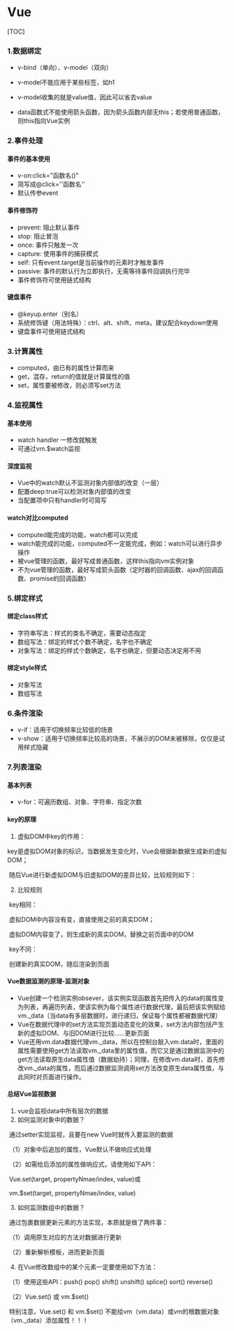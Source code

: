 # Vue

[TOC]

### 1.数据绑定

- v-bind（单向）、v-model（双向）
- v-model不能应用于某些标签，如h1
- v-model收集的就是value值，因此可以省去value

- data函数式不能使用箭头函数，因为箭头函数内部无this；若使用普通函数，则this指向Vue实例

### 2.事件处理

#### 事件的基本使用

- v-on:click="函数名()"
- 简写成@click=''函数名''
- 默认传参event

#### 事件修饰符

- prevent: 阻止默认事件
- stop: 阻止冒泡
- once: 事件只触发一次
- capture: 使用事件的捕获模式
- self: 只有event.target是当前操作的元素时才触发事件
- passive: 事件的默认行为立即执行，无需等待事件回调执行完毕
- 事件修饰符可使用链式结构

#### 键盘事件

- @keyup.enter（别名）
- 系统修饰键（用法特殊）：ctrl、alt、shift、meta，建议配合keydown使用
- 键盘事件可使用链式结构

### 3.计算属性

- computed，由已有的属性计算而来
- get，混存，return的值就是计算属性的值
- set，属性要被修改，则必须写set方法

### 4.监视属性

#### 基本使用

- watch handler 一修改就触发
- 可通过vm.$watch监视

#### 深度监视

- Vue中的watch默认不监测对象内部值的改变（一层）
- 配置deep:true可以检测对象内部值的改变
- 当配置项中只有handler时可简写

#### watch对比computed

- computed能完成的功能，watch都可以完成
- watch能完成的功能，computed不一定能完成，例如：watch可以进行异步操作
- 被vue管理的函数，最好写成普通函数，这样this指向vm实例对象
- 不为vue管理的函数，最好写成箭头函数（定时器的回调函数、ajax的回调函数、promise的回调函数）

### 5.绑定样式

#### 绑定class样式

- 字符串写法：样式的类名不确定，需要动态指定
- 数组写法：绑定的样式个数不确定，名字也不确定
- 对象写法：绑定的样式个数确定，名字也确定，但要动态决定用不用

#### 绑定style样式

- 对象写法
- 数组写法

### 6.条件渲染

- v-if：适用于切换频率比较低的场景
- v-show：适用于切换频率比较高的场景，不展示的DOM未被移除，仅仅是试用样式隐藏

### 7.列表渲染

#### 基本列表

- v-for：可遍历数组、对象、字符串、指定次数

#### key的原理

1. 虚拟DOM中key的作用：

​					key是虚拟DOM对象的标识，当数据发生变化时，Vue会根据新数据生成新的虚拟DOM；

​					随后Vue进行新虚拟DOM与旧虚拟DOM的差异比较，比较规则如下：

2. 比较规则

​					key相同：

​									虚拟DOM中内容没有变，直接使用之前的真实DOM；

​									虚拟DOM内容变了，则生成新的真实DOM，替换之前页面中的DOM

​					key不同：

​									创建新的真实DOM，随后渲染到页面

#### Vue数据监测的原理-监测对象

- Vue创建一个检测实例obsever，该实例实现函数首先把传入的data的属性变为列表，再遍历列表，使该实例为每个属性进行数据代理，最后把该实例赋给vm.\_data（当data有多层数据时，进行递归，保证每个属性都被数据代理）
- Vue在数据代理中的set方法实现页面动态变化的效果，set方法内部包括产生新的虚拟DOM、与旧DOM进行比较……更新页面
- Vue还用vm.data数据代理vm._data，所以在控制台敲入vm.data时，里面的属性需要使用get方法读取vm.\_data里的属性值，而它又是通过数据监测中的get方法读取原生data属性值（数据劫持）；同理，在修改vm.data时，首先修改vm.\_data的属性，而后通过数据监测调用set方法改变原生data属性值，与此同时对页面进行操作。

#### 总结Vue监视数据

1. vue会监视data中所有层次的数据
2. 如何监测对象中的数据？

​						通过setter实现监视，且要在new Vue时就传入要监测的数据

​							（1）对象中后追加的属性，Vue默认不做响应式处理

​							（2）如需给后添加的属性做响应式，请使用如下API：

​											Vue.set(target, propertyNmae/index, value)或

​											vm.$set(target, propertyNmae/index, value)

3. 如何监测数组中的数据？

​						通过包裹数据更新元素的方法实现，本质就是做了两件事：

​							（1）调用原生对应的方法对数据进行更新

​							（2）重新解析模板，进而更新页面

4. 在Vue修改数组中的某个元素一定要使用如下方法：

​				（1）使用这些API：push()  pop()  shift()  unshift()  splice()  sort()  reverse()

​				（2）Vue.set() 或 vm.$set()

​	特别注意，Vue.set() 和 vm.$set() 不能给vm（vm.data）或vm的根数据对象（vm._data）添加属性！！！
